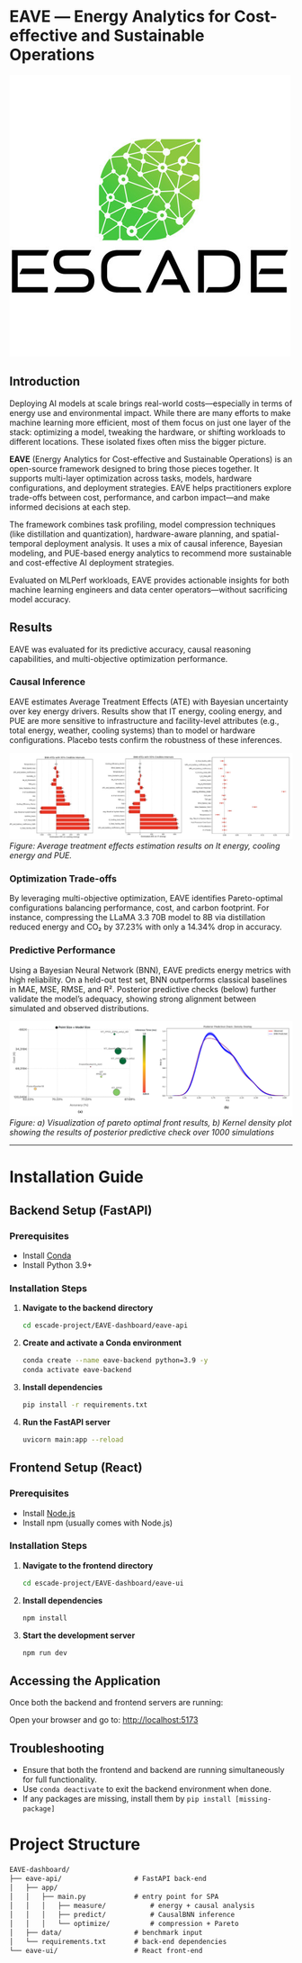 # EAVE ― Energy Analytics for Cost-effective and Sustainable Operations

![EAVE](images/escade.jpg)

## Introduction

Deploying AI models at scale brings real-world costs—especially in terms of energy use and environmental impact. While there are many efforts to make machine learning more efficient, most of them focus on just one layer of the stack: optimizing a model, tweaking the hardware, or shifting workloads to different locations. These isolated fixes often miss the bigger picture.

**EAVE** (Energy Analytics for Cost-effective and Sustainable Operations) is an open-source framework designed to bring those pieces together. It supports multi-layer optimization across tasks, models, hardware configurations, and deployment strategies. EAVE helps practitioners explore trade-offs between cost, performance, and carbon impact—and make informed decisions at each step.

The framework combines task profiling, model compression techniques (like distillation and quantization), hardware-aware planning, and spatial-temporal deployment analysis. It uses a mix of causal inference, Bayesian modeling, and PUE-based energy analytics to recommend more sustainable and cost-effective AI deployment strategies.

Evaluated on MLPerf workloads, EAVE provides actionable insights for both machine learning engineers and data center operators—without sacrificing model accuracy.

## Results

EAVE was evaluated for its predictive accuracy, causal reasoning capabilities, and multi-objective optimization performance.

### Causal Inference

EAVE estimates Average Treatment Effects (ATE) with Bayesian uncertainty over key energy drivers. Results show that IT energy, cooling energy, and PUE are more sensitive to infrastructure and facility-level attributes (e.g., total energy, weather, cooling systems) than to model or hardware configurations. Placebo tests confirm the robustness of these inferences.

![ATE Estimates](images/ate_estimates.jpg)
*Figure: Average treatment effects estimation results on It energy, cooling energy and PUE.*
### Optimization Trade-offs

By leveraging multi-objective optimization, EAVE identifies Pareto-optimal configurations balancing performance, cost, and carbon footprint. For instance, compressing the LLaMA 3.3 70B model to 8B via distillation reduced energy and CO₂ by 37.23% with only a 14.34% drop in accuracy.

### Predictive Performance

Using a Bayesian Neural Network (BNN), EAVE predicts energy metrics with high reliability. On a held-out test set, BNN outperforms classical baselines in MAE, MSE, RMSE, and R². Posterior predictive checks (below) further validate the model’s adequacy, showing strong alignment between simulated and observed distributions.


![Posterior Predictive Check](images/Results.png)
*Figure: a) Visualization of pareto optimal front results, b) Kernel density plot showing the results of posterior predictive check over 1000 simulations*
<!-- ![Pareto Front](images/pareto_front.png) -->


---

# Installation Guide

## Backend Setup (FastAPI)

### Prerequisites

* Install [Conda](https://docs.conda.io/projects/conda/en/latest/user-guide/install/)
* Install Python 3.9+

### Installation Steps

1.  **Navigate to the backend directory**
    ```bash
    cd escade-project/EAVE-dashboard/eave-api
    ```

2.  **Create and activate a Conda environment**
    ```bash
    conda create --name eave-backend python=3.9 -y
    conda activate eave-backend
    ```

3.  **Install dependencies**
    ```bash
    pip install -r requirements.txt
    ```

4.  **Run the FastAPI server**
    ```bash
    uvicorn main:app --reload
    ```

## Frontend Setup (React)

### Prerequisites

* Install [Node.js](https://nodejs.org/)
* Install npm (usually comes with Node.js)

### Installation Steps

1.  **Navigate to the frontend directory**
    ```bash
    cd escade-project/EAVE-dashboard/eave-ui
    ```

2.  **Install dependencies**
    ```bash
    npm install
    ```

3.  **Start the development server**
    ```bash
    npm run dev
    ```

## Accessing the Application

Once both the backend and frontend servers are running:

Open your browser and go to: [http://localhost:5173](http://localhost:5173)

## Troubleshooting

* Ensure that both the frontend and backend are running simultaneously for full functionality.
* Use `conda deactivate` to exit the backend environment when done.
* If any packages are missing, install them by `pip install [missing-package]`


# Project Structure
```
EAVE-dashboard/
├── eave-api/                  # FastAPI back-end
│   ├── app/
│   │   ├── main.py            # entry point for SPA
│   │   │   ├── measure/           # energy + causal analysis
│   │   │   ├── predict/           # CausalBNN inference
│   │   │   └── optimize/          # compression + Pareto
│   ├── data/                  # benchmark input
│   └── requirements.txt       # back-end dependencies
└── eave-ui/                   # React front-end
```
